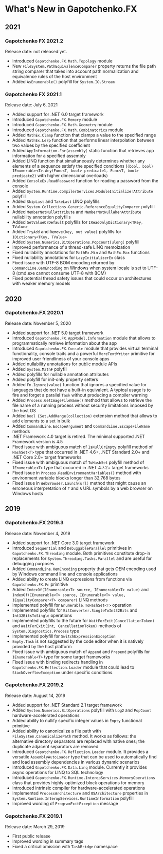# What's New in Gapotchenko.FX

## 2021

### Gapotchenko FX 2021.2

Release date: not released yet.

- Introduced `Gapotchenko.FX.Math.Topology` module
- New `FileSystem.PathEquivalenceComparer` property returns the file path string comparer that takes into account path normalization and equivalence rules of the host environment
- Added `AsEnumerable()` polyfill for `System.IO.Stream`

### Gapotchenko FX 2021.1

Release date: July 6, 2021

- Added support for .NET 6.0 target framework
- Introduced `Gapotchenko.FX.Memory` module
- Introduced `Gapotchenko.FX.Math.Geometry` module
- Introduced `Gapotchenko.FX.Math.Combinatorics` module
- Added `MathEx.Clamp` function that clamps a value to the specified range
- Added `MathEx.Lerp` function that performs linear interpolation between two values by the specified coefficient
- Added `AppInformation.For(assembly)` static function that retrieves app information for a specified assembly
- Added LINQ function that simultaneously determines whether any elements of a sequence satisfy the specified conditions (`(bool, bool) IEnumerable<T>.Any(Func<T, bool> predicate1, Func<T, bool> predicate2)` with higher dimensional overloads)
- Added `ConsoleEx.ReadPassword` function for reading a password from the console
- Added `System.Runtime.CompilerServices.ModuleInitializerAttribute` polyfill
- Added `SkipLast` and `TakeLast` LINQ polyfills
- Added `System.Collections.Generic.ReferenceEqualityComparer` polyfill
- Added `MemberNotNullAttribute` and `MemberNotNullWhenAttribute` nullability annotation polyfills
- Added `GetValueOrDefault` polyfills for `IReadOnlyDictionary<TKey, TValue>`
- Added `TryAdd` and `Remove(key, out value)` polyfills for `IDictionary<TKey, TValue>`
- Added `System.Numerics.BitOperations.PopCount(ulong)` polyfill
- Improved performance of a thread-safe LINQ memoization
- Fixed nullability annotations for `MathEx.Min` and `MathEx.Max` functions
- Fixed nullability annotations for `LazyInitializerEx` class
- Fixed issue with UTF-8 BOM encoding returned by `CommandLine.OemEncoding` on Windows when system locale is set to UTF-8
  (cmd.exe cannot consume UTF-8 with BOM)
- Fixed potential thread safety issues that could occur on architectures with weaker memory models

## 2020

### Gapotchenko.FX 2020.1

Release date: November 5, 2020

- Added support for .NET 5.0 target framework
- Introduced `Gapotchenko.FX.AppModel.Information` module that allows to programmatically retrieve information about the app
- Introduced `Gapotchenko.FX.Console` module that provides virtual terminal functionality, console traits and a powerful `MoreTextWriter` primitive for improved user friendliness of your console apps
- Added nullability annotations for public module APIs
- Added `System.MathF` polyfill
- Added polyfills for nullable annotation attributes
- Added polyfill for init-only property setters
- Added `Fn.Ignore(value)` function that ignores a specified value for languages that do not have a built-in equivalent. A typical usage is to fire and forget a parallel `Task` without producing a compiler warning
- Added `Process.GetImageFileName()` method that allows to retrieve the file name of a running process without security limitations imposed by the host OS
- Added `bool ISet.AddRange(collection)` extension method that allows to add elements to a set in bulk
- Added `CommandLine.EscapeArgument` and `CommandLine.EscapeFileName` methods
- .NET Framework 4.0 target is retired. The minimal supported .NET Framework version is 4.5
- Fixed issue with ambiguous match of `IsNullOrEmpty` polyfill method of `HashSet<T>` type that occurred in .NET 4.6+, .NET Standard 2.0+ and .NET Core 2.0+ target frameworks
- Fixed issue with ambiguous match of `ToHashSet` polyfill method of `IEnumerable<T>` type that occurred in .NET 4.7.2+ target frameworks
- Fixed issue in `Process.ReadEnvironmentVariables()` method with environment variable blocks longer than 32,768 bytes
- Fixed issue in `WebBrowser.Launch(url)` method that might cause an erroneous interpretation of `?` and `&` URL symbols by a web browser on Windows hosts

## 2019

### Gapotchenko.FX 2019.3

Release date: November 4, 2019

- Added support for .NET Core 3.0 target framework
- Introduced `Sequential` and `DebuggableParallel` primitives in `Gapotchenko.FX.Threading` module.
Both primitives constitute drop-in replacements for `System.Threading.Tasks.Parallel` and are useful for debugging purposes
- Added `CommandLine.OemEncoding` property that gets OEM encoding used by Windows command line and console applications
- Added ability to create LINQ expressions from functions via `Gapotchenko.FX.Fn` primitive
- Added `IndexOf(IEnumerable<T> source, IEnumerable<T> value)` and `IndexOf(IEnumerable<T> source, IEnumerable<T> value, IEqualityComparer<T> comparer)` LINQ methods
- Implemented polyfill for `Enumerable.ToHashSet<T>` operation
- Implemented polyfills for `BitConverter.SingleToInt32Bits` and `Int32BitsToSingle` operations
- Implemented polyfills to the future for `WaitForExit(CancellationToken)` and `WaitForExit(int, CancellationToken)` methods of `System.Diagnostics.Process` type
- Implemented polyfill for `SwitchExpressionException`
- `Empty.Task` is not suggested by the code editor when it is natively provided by the host platform
- Fixed issue with ambiguous match of `Append` and `Prepend` polyfills for `IEnumerable<T>` type for some target frameworks
- Fixed issue with binding redirects handling in `Gapotchenko.FX.Reflection.Loader` module that could lead to `StackOverflowException` under specific conditions

### Gapotchenko.FX 2019.2

Release date: August 14, 2019

- Added support for .NET Standard 2.1 target framework
- Added `System.Numerics.BitOperations` polyfill with `Log2` and `PopCount` hardware-accelerated operations
- Added ability to nullify specific integer values in `Empty` functional primitive
- Added ability to canonicalize a file path with `FileSystem.CanonicalizePath` method. It works as follows: the alternative directory separators are replaced with native ones; the duplicate adjacent separators are removed
- Introduced `Gapotchenko.FX.Reflection.Loader` module. It provides a versatile `AssemblyAutoLoader` type that can be used to automatically find and load assembly dependencies in various dynamic scenarios
- Introduced `Gapotchenko.FX.Data.Linq` module. Currently it provides async operations for LINQ to SQL technology
- Introduced `Gapotchenko.FX.Runtime.InteropServices.MemoryOperations` class that provides highly-optimized block operations for memory
- Introduced intrinsic compiler for hardware-accelerated operations 
- Implemented `ProcessArchitecture` and `OSArchitecture` properties in `System.Runtime.InteropServices.RuntimeInformation` polyfill
- Improved wording of `ProgramExitException` message

### Gapotchenko.FX 2019.1

Release date: March 29, 2019

- First public release
- Improved wording in summary tags
- Fixed a critical omission with `TaskBridge` namespace
